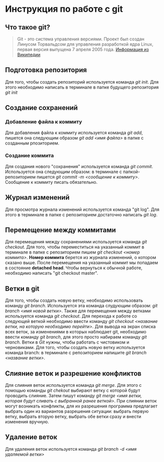 # Инструкция по работе с git

## Что такое git?
> Git - это система управления версиями. Проект был создан Линусом Торвальдсом для управления разработкой ядра Linux, первая версия выпущена 7 апреля 2005 года. [Информация из Википедии](https://ru.wikipedia.org/wiki/Git)

## Подготовка репозитория
Для того, чтобы создать репозиторий используется команда *git init*. Для этого необходимо написать в терминале в папке будущего репозитория *git init*

## Создание сохранений

### Добавление файла к коммиту
Для добавления файла к коммиту используется команда *git add*, пишется она следующим образом *git add <имя файла>* в папке с созданным рпозиторием.

### Создание коммита
Для создания нового "сохранения" используется команда *git commit*. Используется она следующим образом: в терминале с папкой-репозиторием пишется *git commit -m <сообщение к коммиту>*. Сообщение к коммиту писать обязательно.

## Журнал изменений

Для просмотра журнала изменений используется команда "git log". Для этого в терминале в папке с репозиторием достаточно написать *git log*.

## Перемещение между коммитами
Для перемещения между сохранениями используется команда *git checkout*. Для того, чтобы переместиться на указанный коммит в терминале в папке с репозиторием пишем *git checkout <номер коммита>*. **Номер коммита** берется из журнала изменений, о котором сказано выше. После перемещения на указанный коммит мы попадаем в состояние **detached head**. Чтобы вернуться к обычной работе, необходимо написать "git checkout master".

## Ветки в git
Для того, чтобы создать новую ветку, необходимо использовать команду *git branch*. Используется эта команда слудующим образом: *git branch <имя новой ветки>*. 
Также для перемещения между ветками используется команда *git checkout*. Для перехода к работе со следующей веткой необходимо ввести команду *git checkout <название ветки, на которую необходимо перейти>*.
Для вывода на экран списка всех веток, за изменениями в которых наблюдает git, необходимо ввести команду *git branch*, для этого просто набираем команду *git branch*.
Ветки в *Git* нужны, чтобы работать с чистовиком и черновиками. Для того, чтобы создать новую ветку используется команда branch: в терминале с репозиторием напишите *git branch <название ветки>*.

## Слияние веток и разрешение конфликтов
Для слияния веток используется команда *git merge*. Для этого с помощью команды *git chekout* выбирают ветку с которой будут проводить слияние. Затем пишут команду *git merge <имя ветки, которая будут сливать с выбранной ранее веткой>*.
При слиянии веток могут возникать конфликты, для их разрешения программа предлагает выбрать один из вариантов разрешения ситуации: выбрать первую ветку, выбрать вторую ветку, выбрать обе ветки сразу и внести изменения вручную.

## Удаление веток
Для удаления веток используется команда *git branch -d <имя удаляемой ветки>*
